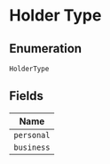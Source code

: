 
# Holder Type

## Enumeration

`HolderType`

## Fields

| Name |
|  --- |
| `personal` |
| `business` |

